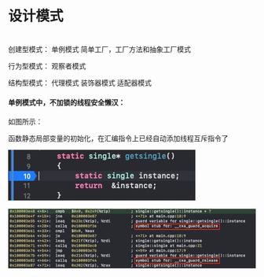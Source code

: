 # 设计模式
# 
创建型模式：
单例模式
简单工厂，工厂方法和抽象工厂模式

行为型模式：
观察者模式

结构型模式：
代理模式
装饰器模式
适配器模式

#### 单例模式中，不加锁的线程安全懒汉：

如图所示：

函数静态局部变量的初始化，在汇编指令上已经自动添加线程互斥指令了

![1](https://github.com/donghe0313/design-pattern/blob/main/1.png)

![2](https://github.com/donghe0313/design-pattern/blob/main/2.png)




